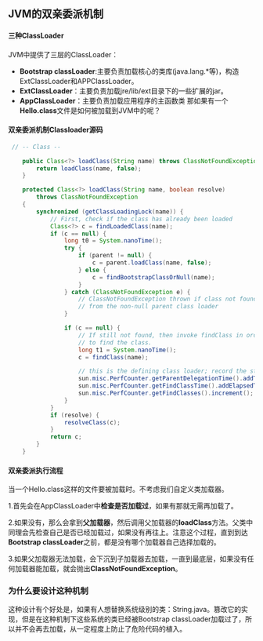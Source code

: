 ## JVM的双亲委派机制



#### 三种ClassLoader

JVM中提供了三层的ClassLoader：

- **Bootstrap classLoader**:主要负责加载核心的类库(java.lang.*等)，构造ExtClassLoader和APPClassLoader。
- **ExtClassLoader**：主要负责加载jre/lib/ext目录下的一些扩展的jar。
- **AppClassLoader**：主要负责加载应用程序的主函数类 那如果有一个**Hello.class**文件是如何被加载到JVM中的呢？



#### 双亲委派机制Classloader源码

```java
 // -- Class --

    public Class<?> loadClass(String name) throws ClassNotFoundException {
        return loadClass(name, false);
    }

    protected Class<?> loadClass(String name, boolean resolve)
        throws ClassNotFoundException
    {
        synchronized (getClassLoadingLock(name)) {
            // First, check if the class has already been loaded
            Class<?> c = findLoadedClass(name);
            if (c == null) {
                long t0 = System.nanoTime();
                try {
                    if (parent != null) {
                        c = parent.loadClass(name, false);
                    } else {
                        c = findBootstrapClassOrNull(name);
                    }
                } catch (ClassNotFoundException e) {
                    // ClassNotFoundException thrown if class not found
                    // from the non-null parent class loader
                }

                if (c == null) {
                    // If still not found, then invoke findClass in order
                    // to find the class.
                    long t1 = System.nanoTime();
                    c = findClass(name);

                    // this is the defining class loader; record the stats
                    sun.misc.PerfCounter.getParentDelegationTime().addTime(t1 - t0);
                    sun.misc.PerfCounter.getFindClassTime().addElapsedTimeFrom(t1);
                    sun.misc.PerfCounter.getFindClasses().increment();
                }
            }
            if (resolve) {
                resolveClass(c);
            }
            return c;
        }
    }
```



#### 双亲委派执行流程

当一个Hello.class这样的文件要被加载时。不考虑我们自定义类加载器。

1.首先会在AppClassLoader中**检查是否加载过**，如果有那就无需再加载了。

2.如果没有，那么会拿到**父加载器**，然后调用父加载器的**loadClass**方法。父类中同理会先检查自己是否已经加载过，如果没有再往上。注意这个过程，直到到达**Bootstrap classLoader**之前，都是没有哪个加载器自己选择加载的。

3.如果父加载器无法加载，会下沉到子加载器去加载，一直到最底层，如果没有任何加载器能加载，就会抛出**ClassNotFoundException**。 



### **为什么要设计这种机制**

这种设计有个好处是，如果有人想替换系统级别的类：String.java。篡改它的实现，但是在这种机制下这些系统的类已经被Bootstrap classLoader加载过了，所以并不会再去加载，从一定程度上防止了危险代码的植入。